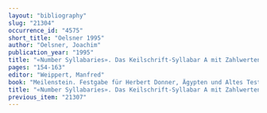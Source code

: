 ```yaml
---
layout: "bibliography"
slug: "21304"
occurrence_id: "4575"
short_title: "Oelsner 1995"
author: "Oelsner, Joachim"
publication_year: "1995"
title: "«Number Syllabaries». Das Keilschrift-Syllabar A mit Zahlwerten"
pages: "154-163"
editor: "Weippert, Manfred"
book: "Meilenstein. Festgabe für Herbert Donner, Ägypten und Altes Testament 30, Fs.Donner (Wiesbaden)"
title: "«Number Syllabaries». Das Keilschrift-Syllabar A mit Zahlwerten"
previous_item: "21307"
---
```

